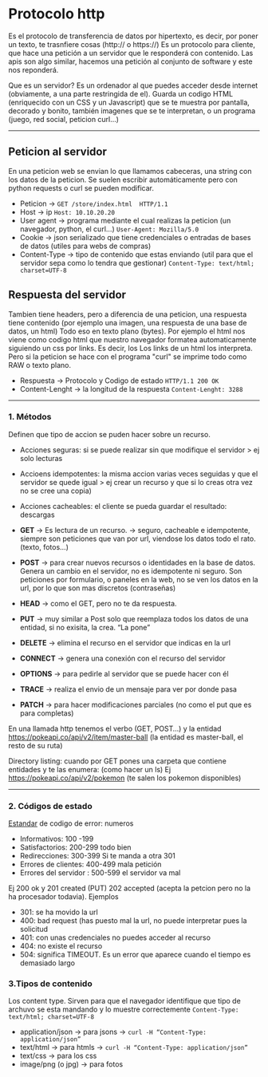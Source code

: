 # Protocolo http

Es el protocolo de transferencia de datos por hipertexto, es decir, por poner un texto, te trasnfiere cosas (http:// o https://)
Es un protocolo para cliente, que hace una petición a un servidor que le responderá con contenido.
Las apis son algo similar, hacemos una petición al conjunto de software y este nos reponderá.

Que es un servidor? Es un ordenador al que puedes acceder desde internet (obviamente, a una parte restringida de el).
Guarda un codigo HTML (enriquecido con un CSS y un Javascript) que se te muestra por pantalla, decorado y bonito, también imagenes que se te interpretan, 
o un programa (juego, red social, peticion curl…)

-------------------------------------------------------------------------

## Peticion al servidor

En una peticion web se envian lo que llamamos cabeceras, una string con los datos de la peticion. Se suelen escribir automáticamente pero con python requests o curl
se pueden modificar.

 - Peticion -> ```GET /store/index.html  HTTP/1.1```
 - Host ->  ip  ```Host: 10.10.20.20```
 - User agent -> programa mediante el cual realizas la peticion (un navegador, python, el curl…)   ```User-Agent: Mozilla/5.0```
 - Cookie -> json serializado que tiene credenciales o entradas de bases de datos (utiles para webs de compras)
 - Content-Type -> tipo de contenido que estas enviando (util para que el servidor sepa como lo tendra que gestionar) ```Content-Type: text/html; charset=UTF-8```

## Respuesta del servidor

Tambien tiene headers, pero a diferencia de una peticion, una respuesta tiene contenido (por ejemplo una imagen, una respuesta de una base de datos, un html)
Todo eso en texto plano (bytes). Por ejemplo el html nos viene como codigo html que nuestro navegador formatea automaticamente siguiendo un css por links.
Es decir, los Los links de un html los interpreta.  Pero si la peticion se hace con el programa "curl" se imprime todo como RAW o texto plano.

 - Respuesta ->  Protocolo y Codigo de estado ```HTTP/1.1 200 OK```  
 - Content-Lenght -> la longitud de la respuesta ```Content-Lenght: 3288```

-------------------------------------------------------------------------

### 1. Métodos

Definen que tipo de accion se puden hacer sobre un recurso.

- Acciones seguras: si se puede realizar sin que modifique el servidor > ej solo lecturas
- Accioens idempotentes: la misma accion varias veces seguidas y que el servidor se quede igual > ej crear un recurso y que si lo creas otra vez no se cree una copia)
- Acciones cacheables: el cliente se pueda guardar el resultado: descargas

- **GET** ->  Es lectura de un recurso. → seguro, cacheable e idempotente, siempre son peticiones que van por url, viendose los datos todo el rato. (texto, fotos…) 
- **POST** ->  para crear nuevos recursos o identidades en la base de datos. Genera un cambio en el servidor, no es idempotente ni seguro. Son peticiones por formulario, o paneles en la web, no se ven los datos en la url, por lo que son mas discretos (contraseñas) 
- **HEAD** -> como el GET, pero no te da respuesta. 
- **PUT** -> muy similar a Post solo que reemplaza todos los datos de una entidad, si no exisita, la crea. “La pone”
- **DELETE** ->  elimina el recurso en el servidor que indicas en la url
- **CONNECT** ->  genera una conexión con el recurso del servidor
- **OPTIONS** ->  para pedirle al servidor que se puede hacer con él
- **TRACE** ->  realiza el envio de un mensaje para ver por donde pasa
- **PATCH** ->  para hacer modificaciones parciales (no como el put que es para completas)

En una llamada http tenemos el verbo (GET, POST…) y la entidad  https://pokeapi.co/api/v2/item/master-ball (la entidad es master-ball, el resto de su ruta)

Directory listing: cuando por GET pones una carpeta que contiene entidades y te las enumera:   (como hacer un ls)
	Ej   https://pokeapi.co/api/v2/pokemon (te salen los pokemon disponibles)
	
-------------------------------------------------------------------------

### 2. Códigos de estado

[Estandar](https://es.wikipedia.org/wiki/Anexo:C%C3%B3digos_de_estado_HTTP) de codigo de error: numeros
- Informativos: 100 -199 
- Satisfactorios: 200-299 todo bien     
- Redirecciones: 300-399   Si te manda a otra 301
- Errores de clientes: 400-499 mala petición
- Errores del servidor : 500-599 el servidor va mal

Ej 200 ok y 201 created (PUT) 202 accepted (acepta la petcion pero no la ha procesador todavia). Ejemplos
 - 301: se ha movido la url
 - 400: bad request (has puesto mal la url, no puede interpretar pues la solicitud
 - 401: con unas credenciales no puedes acceder al recurso
 - 404: no existe el recurso
 - 504: significa TIMEOUT. Es un error que aparece cuando el tiempo es demasiado largo
	
### 3.Tipos de contenido

Los content type. Sirven para que el navegador identifique que tipo de archuvo se esta mandando y lo muestre correctemente ```Content-Type: text/html; charset=UTF-8```
* application/json → para jsons → ```curl -H “Content-Type: application/json”```
* text/html -> para htmls  → ```curl -H “Content-Type: application/json”```
* text/css -> para los css
* image/png (o jpg) -> para fotos







